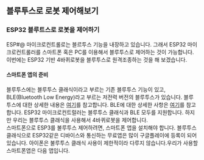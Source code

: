 ## 블루투스로 로봇 제어해보기 

###  ESP32 블루트스로 로봇을 제어하기 
ESP#@ 마이크로컨트롤로는 블르투스 기능을 내장하고 있습니다. 그래서 ESP32 마이크로컨트롤러를 스마트폰 혹은 PC를 이용해서 블루투스로 제어하는 것이 가능합니다. 이번에는 ESP32 기반 4바퀴로봇을 블루투스로 원격조종하는 것을 해 보겠습니다. 

#### 스마트폰 앱의 준비
블루투스에는 블루투스 클래식이라고 부르는 기존 블루투스 기능이 있고, BLE(Bluetooth Low Energy)라고 부르는 저전력 버전의 블루투스가 있습니다. 블루투스에 대한 상세한 내용은 [여기]()를 참고합니다. BLE에 대한 상세한 사항은 [여기]()를 참고합니다. ESP32 마이크로컨트럴러는 블루투스 클래식과 BLE 모두를 지원합니다. 하지만 우리는 블루투스 클래식을 사용해서 4바퀴로봇을 제어합니다.   
스마트폰으로 ESP3를 불루투스 제어하려면, 스마트폰 앱을 설치해야 합니다. 블루투스 클래식으로 ESP32같은 디바이스와 통신하는 무료앱은 많이 구글플레이에 등록이 되어 있습니다. 아이폰은 불루투스 클래식 사용이 제한적이라 다루지 않습니다.우리가 사용할 스마트폰앱은 다음 앱입니다. 
